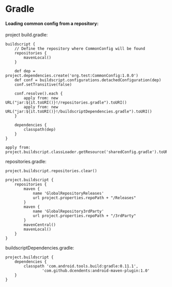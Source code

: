Gradle
======

#### Loading common config from a repository: 

project build.gradle:

	buildscript { 
		// Define the repository where CommonConfig will be found
		repositories {
			mavenLocal()
		}

		def dep = project.dependencies.create('org.test:CommonConfig:1.0.0')
		def conf = buildscript.configurations.detachedConfiguration(dep)
		conf.setTransitive(false)
		
		conf.resolve().each {
			apply from: new URL("jar:${it.toURI()}!/repositories.gradle").toURI()
			apply from: new URL("jar:${it.toURI()}!/buildscriptDependencies.gradle").toURI()
		}
		
		dependencies {
			classpath(dep)
		}
	}

	apply from: project.buildscript.classLoader.getResource('sharedConfig.gradle').toURI()


repositories.gradle:

	project.buildscript.repositories.clear()

	project.buildscript {
		repositories {
			maven {
				name 'GlobalRepositoryReleases'
				url project.properties.repoPath + "/Releases"
			}
			maven {
				name 'GlobalRepository3rdParty'
				url project.properties.repoPath + "/3rdParty"
			}
			mavenCentral()
			mavenLocal()
		}
	}

buildscriptDependencies.gradle:

	project.buildscript {
		dependencies {
			classpath 'com.android.tools.build:gradle:0.11.1',
					'com.github.dcendents:android-maven-plugin:1.0'
		}
	}
